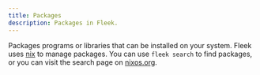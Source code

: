 ```yaml
---
title: Packages
description: Packages in Fleek.
---
```


Packages programs or libraries that can be installed on your system. Fleek uses [nix](https://nixos.org/) to manage packages. You can use `fleek search` to find packages, or you can visit the search page on [nixos.org](https://search.nixos.org/packages).
